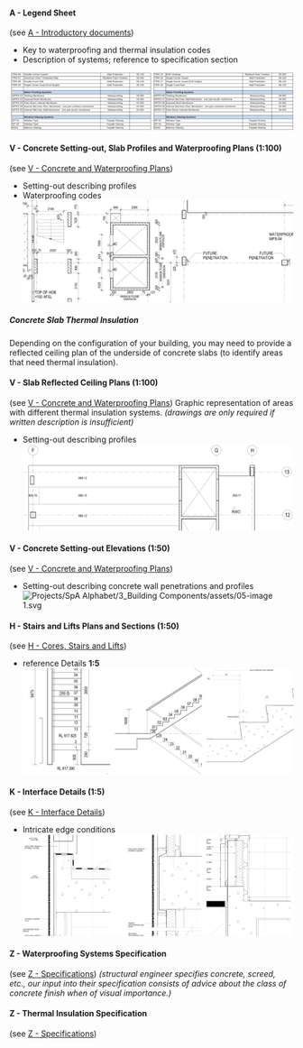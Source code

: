 #### A - Legend Sheet
(see [A - Introductory documents](notes/2_Alphabet/A%20-%20Introductory%20documents.md))
- Key to waterproofing and thermal insulation codes
- Description of systems; reference to specification section

![01-image 2](notes/3_Building%20Components/assets/01-image%202.svg)

#### V - Concrete Setting-out, Slab Profiles and Waterproofing Plans (1:100)
(see [V - Concrete and Waterproofing Plans](notes/2_Alphabet/V%20-%20Concrete%20and%20Waterproofing%20Plans.md))
- Setting-out describing profiles
- Waterproofing codes
![02-image 2](notes/3_Building%20Components/assets/02-image%202.svg)

##### Concrete Slab Thermal Insulation
Depending on the configuration of your building, you may need to provide a reflected ceiling plan of the underside of concrete slabs (to identify areas that need thermal insulation).


#### V - Slab Reflected Ceiling Plans (1:100)
(see [V - Concrete and Waterproofing Plans](notes/2_Alphabet/V%20-%20Concrete%20and%20Waterproofing%20Plans.md))
Graphic representation of areas with different thermal insulation systems.
_(drawings are only required if written description is insufficient)_
- Setting-out describing profiles
![04-image 2](notes/3_Building%20Components/assets/04-image%202.svg)


#### V - Concrete Setting-out Elevations (1:50)
(see [V - Concrete and Waterproofing Plans](notes/2_Alphabet/V%20-%20Concrete%20and%20Waterproofing%20Plans.md))
- Setting-out describing concrete wall penetrations and profiles
![Projects/SpA Alphabet/3_Building Components/assets/05-image 1.svg](Projects/SpA%20Alphabet/3_Building%20Components/assets/05-image%201.svg)

#### H - Stairs and Lifts Plans and Sections (1:50)
(see [H - Cores, Stairs and Lifts](notes/2_Alphabet/H%20-%20Cores,%20Stairs%20and%20Lifts.md))
- reference Details **1:5**
![06-image 1](notes/3_Building%20Components/assets/06-image%201.svg)

#### K - Interface Details (1:5)
(see [K - Interface Details](notes/2_Alphabet/K%20-%20Interface%20Details.md))
- Intricate edge conditions
![07-image 1](notes/3_Building%20Components/assets/07-image%201.svg)


#### Z - Waterproofing Systems Specification
(see [Z - Specifications](notes/2_Alphabet/Z%20-%20Specifications.md))
_(structural engineer specifies concrete, screed, etc., our input into their specification consists of advice about the class of concrete finish when of visual importance.)_

#### Z - Thermal Insulation Specification
(see [Z - Specifications](notes/2_Alphabet/Z%20-%20Specifications.md))